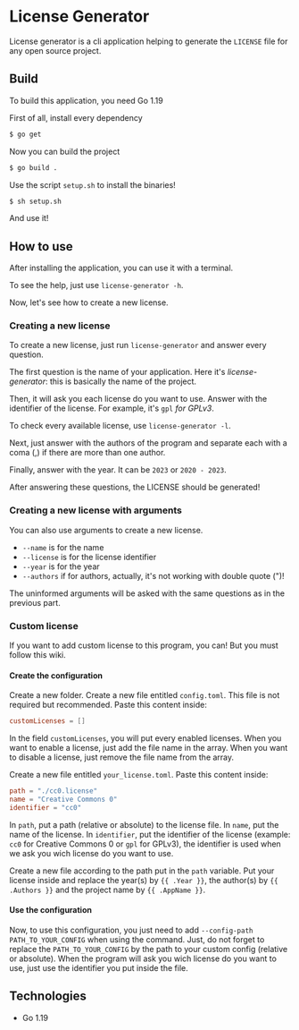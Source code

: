 # License Generator

License generator is a cli application helping to generate the `LICENSE` file for any open source project.

## Build

To build this application, you need Go 1.19

First of all, install every dependency

```bash
$ go get
```

Now you can build the project

```bash
$ go build .
```

Use the script `setup.sh` to install the binaries!

```bash
$ sh setup.sh
```

And use it!

## How to use

After installing the application, you can use it with a terminal.

To see the help, just use `license-generator -h`.

Now, let's see how to create a new license.

### Creating a new license

To create a new license, just run `license-generator` and answer every question.

The first question is the name of your application. Here it's *license-generator*: this is basically the name of the project.

Then, it will ask you each license do you want to use. Answer with the identifier of the license. For example, it's `gpl` *for GPLv3*.

To check every available license, use `license-generator -l`.

Next, just answer with the authors of the program and separate each with a coma (,) if there are more than one author.

Finally, answer with the year. It can be `2023` or `2020 - 2023`. 

After answering these questions, the LICENSE should be generated!

### Creating a new license with arguments

You can also use arguments to create a new license.

- `--name` is for the name
- `--license` is for the license identifier
- `--year` is for the year
- `--authors` if for authors, actually, it's not working with double quote (")!

The uninformed arguments will be asked with the same questions as in the previous part. 

### Custom license

If you want to add custom license to this program, you can! But you must follow this wiki.

#### Create the configuration

Create a new folder.
Create a new file entitled `config.toml`. This file is not required but recommended.
Paste this content inside:
```toml
customLicenses = []
```
In the field `customLicenses`, you will put every enabled licenses. When you want to enable a license, just add the file name in the array. When you want to disable a license, just remove the file name from the array.

Create a new file entitled `your_license.toml`.
Paste this content inside:
```toml
path = "./cc0.license"
name = "Creative Commons 0"
identifier = "cc0"
```
In `path`, put a path (relative or absolute) to the license file. In `name`, put the name of the license. In `identifier`, put the identifier of the license (example: `cc0` for Creative Commons 0 or `gpl` for GPLv3), the identifier is used when we ask you wich license do you want to use.

Create a new file according to the path put in the `path` variable.
Put your license inside and replace the year(s) by `{{ .Year }}`, the author(s) by `{{ .Authors }}` and the project name by `{{ .AppName }}`.

#### Use the configuration

Now, to use this configuration, you just need to add  `--config-path PATH_TO_YOUR_CONFIG` when using the command. Just, do not forget to replace the `PATH_TO_YOUR_CONFIG` by the path to your custom config (relative or absolute).
When the program will ask you wich license do you want to use, just use the identifier you put inside the file.

## Technologies

- Go 1.19